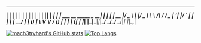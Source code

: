   _    _      _ _                            _     _  
 | |  | |    | | |                          | |   | |
 | |__| | ___| | | ___   __      _____  _ __| | __| |
 |  __  |/ _ \ | |/ _ \  \ \ /\ / / _ \| '__| |/ _` |
 | |  | |  __/ | | (_) |  \ V  V / (_) | |  | | (_| |
 |_|  |_|\___|_|_|\___/    \_/\_/ \___/|_|  |_|\__,_|

[![mach3tryhard's GitHub stats](https://github-readme-stats.vercel.app/api?username=mach3tryhard&show_icons=true&theme=transparent)](https://github.com/mach3tryhard/github-readme-stats)
[![Top Langs](https://github-readme-stats.vercel.app/api/top-langs/?username=mach3tryhard&show_icons=true&theme=transparent)](https://github.com/mach3tryhard/github-readme-stats)
